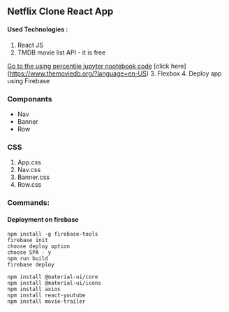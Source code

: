 ## Netflix Clone React App

#### Used Technologies :

1. React JS
2. TMDB movie list API - it is free 


[Go to the using percentile jupyter nootebook code](https://github.com/jaypatel0717/Feature_Engineering_DS/blob/master/outliers_using_percentile/detect_outliers_using_percentile.ipynb)
        [click here]
        (https://www.themoviedb.org/?language=en-US)
3. Flexbox
4. Deploy app using Firebase

### Componants

- Nav
- Banner
- Row

### CSS

1. App.css
2. Nav.css
3. Banner.css
4. Row.css

### Commands:

#### Deployment on firebase

```
npm install -g firebase-tools
firebase init
choose deploy option
choose SPA - y
npm run build
firebase deploy

npm install @material-ui/core
npm install @material-ui/icons
npm install axios
npm install react-youtube
npm install movie-trailer
```
